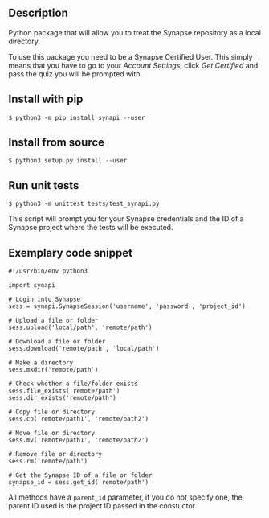 Description
-----------
Python package that will allow you to treat the Synapse repository as a local directory.

To use this package you need to be a Synapse Certified User. This simply means that you have to go to your *Account Settings*, click *Get Certified* and pass the quiz you will be prompted with.

Install with pip
----------------
```
$ python3 -m pip install synapi --user
```

Install from source
-------------------
```
$ python3 setup.py install --user
```

Run unit tests
--------------
```
$ python3 -m unittest tests/test_synapi.py
```
This script will prompt you for your Synapse credentials and the ID of a Synapse project where the tests will be executed.

Exemplary code snippet
----------------------
```
#!/usr/bin/env python3

import synapi

# Login into Synapse
sess = synapi.SynapseSession('username', 'password', 'project_id')       

# Upload a file or folder
sess.upload('local/path', 'remote/path')

# Download a file or folder
sess.download('remote/path', 'local/path')

# Make a directory
sess.mkdir('remote/path')

# Check whether a file/folder exists
sess.file_exists('remote/path')
sess.dir_exists('remote/path')

# Copy file or directory
sess.cp('remote/path1', 'remote/path2')

# Move file or directory
sess.mv('remote/path1', 'remote/path2')

# Remove file or directory
sess.rm('remote/path')

# Get the Synapse ID of a file or folder
synapse_id = sess.get_id('remote/path')

```

All methods have a `parent_id` parameter, if you do not specify one, the parent ID used is the project ID passed in the constuctor.
